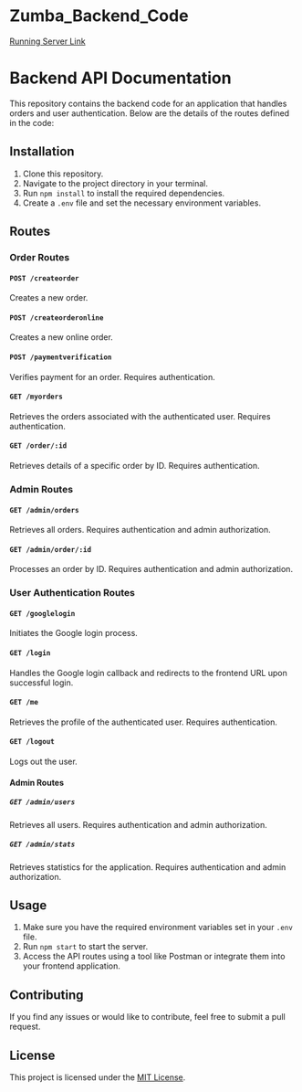 # Zumba_Backend_Code 
[Running Server Link](https://zumba.onrender.com/api/v1)

# Backend API Documentation

This repository contains the backend code for an application that handles orders and user authentication. Below are the details of the routes defined in the code:

## Installation

1. Clone this repository.
2. Navigate to the project directory in your terminal.
3. Run `npm install` to install the required dependencies.
4. Create a `.env` file and set the necessary environment variables.

## Routes

### Order Routes

#### `POST /createorder`

Creates a new order.

#### `POST /createorderonline`

Creates a new online order.

#### `POST /paymentverification`

Verifies payment for an order. Requires authentication.

#### `GET /myorders`

Retrieves the orders associated with the authenticated user. Requires authentication.

#### `GET /order/:id`

Retrieves details of a specific order by ID. Requires authentication.

### Admin Routes

#### `GET /admin/orders`

Retrieves all orders. Requires authentication and admin authorization.

#### `GET /admin/order/:id`

Processes an order by ID. Requires authentication and admin authorization.

### User Authentication Routes

#### `GET /googlelogin`

Initiates the Google login process.

#### `GET /login`

Handles the Google login callback and redirects to the frontend URL upon successful login.

#### `GET /me`

Retrieves the profile of the authenticated user. Requires authentication.

#### `GET /logout`

Logs out the user.

#### Admin Routes

##### `GET /admin/users`

Retrieves all users. Requires authentication and admin authorization.

##### `GET /admin/stats`

Retrieves statistics for the application. Requires authentication and admin authorization.

## Usage

1. Make sure you have the required environment variables set in your `.env` file.
2. Run `npm start` to start the server.
3. Access the API routes using a tool like Postman or integrate them into your frontend application.

## Contributing

If you find any issues or would like to contribute, feel free to submit a pull request.

## License

This project is licensed under the [MIT License](LICENSE).
